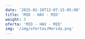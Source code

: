 ```yaml
---
date: '2025-01-10T12:07:15-05:00'
title: 'MID - HAV - MID'
weight: 3
oferta: 'MID - HAV - MID'
img: '/img/ofertas/Merida.png'
---
```

